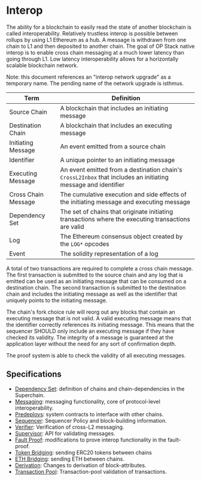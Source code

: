<!-- DOCTOC SKIP -->

# Interop

The ability for a blockchain to easily read the state of another blockchain is called interoperability.
Relatively trustless interop is possible between rollups by using L1 Ethereum as a hub. A message is
withdrawn from one chain to L1 and then deposited to another chain. The goal of OP Stack native interop
is to enable cross chain messaging at a much lower latency than going through L1. Low latency interoperability
allows for a horizontally scalable blockchain network.

Note: this document references an "interop network upgrade" as a temporary name. The pending name of the
network upgrade is isthmus.

| Term                | Definition                                                                                          |
|---------------------|-----------------------------------------------------------------------------------------------------|
| Source Chain        | A blockchain that includes an initiating message                                                    |
| Destination Chain   | A blockchain that includes an executing message                                                     |
| Initiating Message  | An event emitted from a source chain                                                                |
| Identifier          | A unique pointer to an initiating message                                                           |
| Executing Message   | An event emitted from a destination chain's `CrossL2Inbox` that includes an initiating message and identifier |
| Cross Chain Message | The cumulative execution and side effects of the initiating message and executing message           |
| Dependency Set      | The set of chains that originate initiating transactions where the executing transactions are valid |
| Log                 | The Ethereum consensus object created by the `LOG*` opcodes                                         |
| Event               | The solidity representation of a log                                                                |

A total of two transactions are required to complete a cross chain message.
The first transaction is submitted to the source chain and any log that is emitted can be
used as an initiating message that can be consumed on a destination chain. The second
transaction is submitted to the destination chain and includes the
initiating message as well as the identifier that uniquely points to the initiating message.

The chain's fork choice rule will reorg out any blocks that contain an executing message that is not valid.
A valid executing message means that the identifier correctly references its initiating message.
This means that the sequencer SHOULD only include an executing message if they have checked its validity.
The integrity of a message is guaranteed at the application layer without the need for any sort of confirmation
depth.

The proof system is able to check the validity of all executing messages.

## Specifications

- [Dependency Set](./dependency-set.md): definition of chains and chain-dependencies in the Superchain.
- [Messaging](./messaging.md): messaging functionality, core of protocol-level interoperability.
- [Predeploys](./predeploys.md): system contracts to interface with other chains.
- [Sequencer](./sequencer.md): Sequencer Policy and block-building information.
- [Verifier](./verifier.md): Verification of cross-L2 messaging.
- [Supervisor](./supervisor.md): API for validating messages.
- [Fault Proof](./fault-proof.md): modifications to prove interop functionality in the fault-proof.
- [Token Bridging](./token-bridging.md): sending ERC20 tokens between chains
- [ETH Bridging](./eth-bridging.md): sending ETH between chains.
- [Derivation](./derivation.md): Changes to derivation of block-attributes.
- [Transaction Pool](./tx-pool.md): Transaction-pool validation of transactions.
